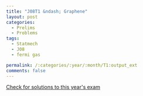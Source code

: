 ```yaml
---
title: "J08T1 &ndash; Graphene"
layout: post
categories:
  - Prelims
  - Problems
tags:
  - Statmech
  - J08
  - fermi gas

permalink: /:categories/:year/:month/T1:output_ext
comments: false
---
```

<object data="2008J1T.pdf" type="application/pdf" width="100%" height="500"></object>
<div class="message"><a href='https://princetonprelim.com/prelim/20/'>Check for solutions to this year's exam</a></div>